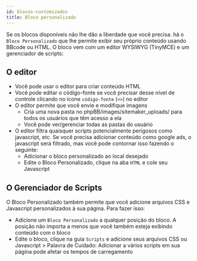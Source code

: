 ```yaml
---
id: blocos-customizados
title: Bloco personalizado
---
```


Se os blocos disponíveis não lhe dão a liberdade que você precisa. há o `Bloco Personalizado` que lhe permite exibir seu próprio conteúdo usando BBcode ou HTML. O bloco vem com um editor WYSIWYG (TinyMCE) e um gerenciador de scripts:

## O editor

- Você pode usar o editor para criar conteúdo HTML
- Você pode editar o código-fonte se você precisar desse nível de controle clicando no ícone `código-fonte` (`<>`) no editor
- O editor permite que você envie e modifique imagens 
    - Cria uma nova pasta no phpBB/images/sitemaker_uploads/ para todos os usuários que têm acesso a ela
    - Você pode ver/gerenciar todas as pastas do usuário
- O editor filtra quaisquer scripts potencialmente perigosos como javascript, etc. Se você precisa adicionar conteúdo como google ads, o javascript será filtrado, mas você pode contornar isso fazendo o seguinte: 
    - Adicionar o bloco personalizado ao local desejado
    - Edite o Bloco Personalizado, clique na aba `HTML` e cole seu Javascript

## O Gerenciador de Scripts

O Bloco Personalizado também permite que você adicione arquivos CSS e Javascript personalizados à sua página. Para fazer isso:

- Adicione um `Bloco Personalizado` a qualquer posição do bloco. A posição não importa a menos que você também esteja exibindo conteúdo com o bloco
- Edite o bloco, clique na guia `Scripts` e adicione seus arquivos CSS ou Javascript > Palavra de Cuidado: Adicionar a vários scripts em sua página pode afetar os tempos de carregamento